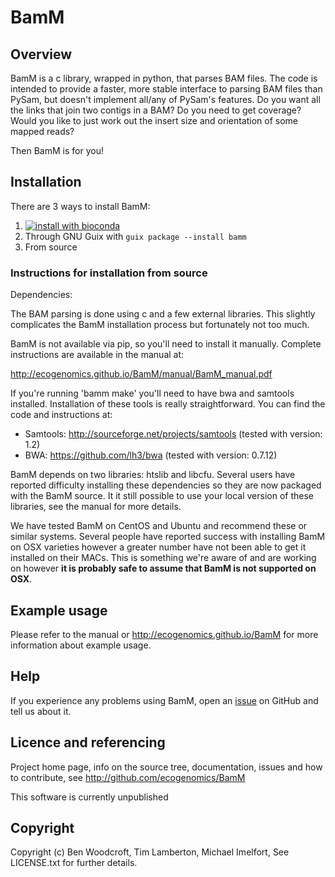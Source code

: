 # BamM

## Overview

BamM is a c library, wrapped in python, that parses BAM files.
The code is intended to provide a faster, more stable interface to parsing BAM files than PySam, but doesn't implement all/any of PySam's features.
Do you want all the links that join two contigs in a BAM? Do you need to get coverage? Would you like to just work out the insert size and orientation of some mapped reads?

Then BamM is for you!

## Installation

There are 3 ways to install BamM:

1. [![install with bioconda](https://img.shields.io/badge/install%20with-bioconda-brightgreen.svg?style=flat-square)](http://bioconda.github.io/recipes/bamm/README.html)
2. Through GNU Guix with `guix package --install bamm`
3. From source

### Instructions for installation from source

Dependencies:

The BAM parsing is done using c and a few external libraries. This slightly complicates the BamM installation process but fortunately not too much.

BamM is not available via pip, so you'll need to install it manually. Complete instructions are available in the manual at:

http://ecogenomics.github.io/BamM/manual/BamM_manual.pdf

If you're running 'bamm make' you'll need to have bwa and samtools installed. Installation of these tools is really straightforward. You can find the code and instructions at:

* Samtools:   http://sourceforge.net/projects/samtools  (tested with version: 1.2)
* BWA:        https://github.com/lh3/bwa            (tested with version: 0.7.12)

BamM depends on two libraries: htslib and libcfu. Several users have reported difficulty installing these dependencies so they are now packaged with the BamM source. It it still possible to use your local version of these libraries, see the manual for more details.

We have tested BamM on CentOS and Ubuntu and recommend these or similar systems. Several people have reported success with installing BamM on OSX varieties however a greater number have not been able to get it installed on their MACs. This is something we're aware of and are working on however **it is probably safe to assume that BamM is not supported on OSX**.

## Example usage

Please refer to the manual or http://ecogenomics.github.io/BamM for more information about example usage.

## Help

If you experience any problems using BamM, open an [issue](https://github.com/ecogenomics/BamM/issues) on GitHub and tell us about it.

## Licence and referencing

Project home page, info on the source tree, documentation, issues and how to contribute, see http://github.com/ecogenomics/BamM

This software is currently unpublished

## Copyright

Copyright (c) Ben Woodcroft, Tim Lamberton, Michael Imelfort, See LICENSE.txt for further details.
